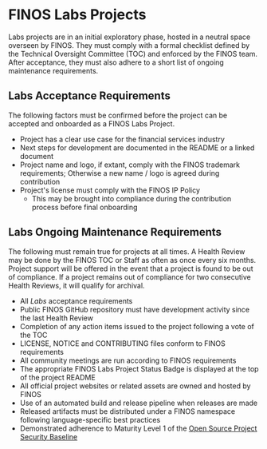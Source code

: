 # FINOS Labs Projects

Labs projects are in an initial exploratory phase, hosted in a neutral space overseen by FINOS. They must comply with a formal checklist defined by the Technical Oversight Committee (TOC) and enforced by the FINOS team. After acceptance, they must also adhere to a short list of ongoing maintenance requirements.

## Labs Acceptance Requirements

The following factors must be confirmed before the project can be accepted and onboarded as a FINOS Labs Project.

- Project has a clear use case for the financial services industry
- Next steps for development are documented in the README or a linked document
- Project name and logo, if extant, comply with the FINOS trademark requirements; Otherwise a new name / logo is agreed during contribution
- Project's license must comply with the FINOS IP Policy
  - This may be brought into compliance during the contribution process before final onboarding

## Labs Ongoing Maintenance Requirements

The following must remain true for projects at all times. A Health Review may be done by the FINOS TOC or Staff as often as once every six months. Project support will be offered in the event that a project is found to be out of compliance. If a project remains out of compliance for two consecutive Health Reviews, it will qualify for archival.

- All _Labs_ acceptance requirements
- Public FINOS GitHub repository must have development activity since the last Health Review
- Completion of any action items issued to the project following a vote of the TOC
- LICENSE, NOTICE and CONTRIBUTING files conform to FINOS requirements
- All community meetings are run according to FINOS requirements
- The appropriate FINOS Labs Project Status Badge is displayed at the top of the project README
- All official project websites or related assets are owned and hosted by FINOS
- Use of an automated build and release pipeline when releases are made
- Released artifacts must be distributed under a FINOS namespace following language-specific best practices
- Demonstrated adherence to Maturity Level 1 of the [Open Source Project Security Baseline](https://baseline.openssf.org/)
